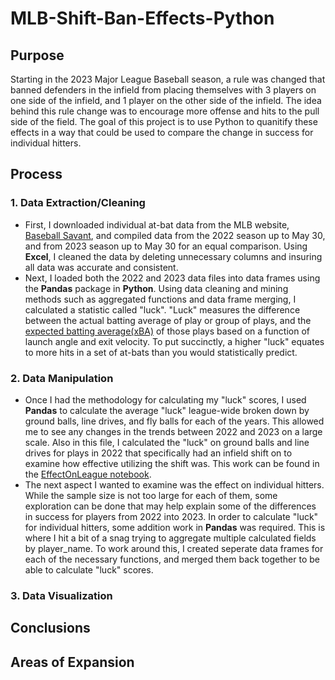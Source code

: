 # MLB-Shift-Ban-Effects-Python

## Purpose
Starting in the 2023 Major League Baseball season, a rule was changed that banned defenders in the infield from placing themselves with 3 players on one side of the infield, and 1 player on the other side of the infield. The idea behind this rule change was to encourage more offense and hits to the pull side of the field.  The goal of this project is to use Python to quanitify these effects in a way that could be used to compare the change in success for individual hitters.

## Process
### 1. Data Extraction/Cleaning
* First, I downloaded individual at-bat data from the MLB website, [Baseball Savant](https://baseballsavant.mlb.com), and compiled data from the 2022 season up to May 30, and from 2023 season up to May 30 for an equal comparison.  Using **Excel**, I cleaned the data by deleting unnecessary columns and insuring all data was accurate and consistent.
* Next, I loaded both the 2022 and 2023 data files into data frames using the **Pandas** package in **Python**.  Using data cleaning and mining methods such as aggregated functions and data frame merging, I calculated a statistic called "luck".  "Luck" measures the difference between the actual batting average of play or group of plays, and the [expected batting average(xBA)](https://www.mlb.com/glossary/statcast/expected-batting-average) of those plays based on a function of launch angle and exit velocity.  To put succinctly, a higher "luck" equates to more hits in a set of at-bats than you would statistically predict.

### 2. Data Manipulation
* Once I had the methodology for calculating my "luck" scores, I used **Pandas** to calculate the average "luck" league-wide broken down by ground balls, line drives, and fly balls for each of the years.  This allowed me to see any changes in the trends between 2022 and 2023 on a large scale.  Also in this file, I calculated the "luck" on ground balls and line drives for plays in 2022 that specifically had an infield shift on to examine how effective utilizing the shift was. This work can be found in the [EffectOnLeague notebook](https://github.com/teddybishop9/MLB-Shift-Ban-Effects-Python/blob/main/EffectOnLeague.ipynb).
* The next aspect I wanted to examine was the effect on individual hitters.  While the sample size is not too large for each of them, some exploration can be done that may help explain some of the differences in success for players from 2022 into 2023. In order to calculate "luck" for individual hitters, some addition work in **Pandas** was required.  This is where I hit a bit of a snag trying to aggregate multiple calculated fields by player_name.  To work around this, I created seperate data frames for each of the necessary functions, and merged them back together to be able to calculate "luck" scores.

### 3. Data Visualization

## Conclusions

## Areas of Expansion
